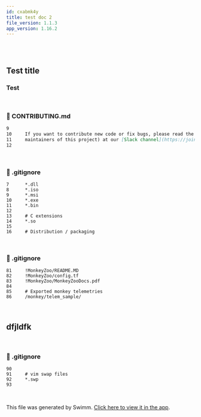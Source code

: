 ```yaml
---
id: cxabmk4y
title: test doc 2
file_version: 1.1.3
app_version: 1.16.2
---
```


<br/>

<br/>

## Test title

### Test

<br/>


<!-- NOTE-swimm-snippet: the lines below link your snippet to Swimm -->
### 📄 CONTRIBUTING.md
```markdown
9      
10     If you want to contribute new code or fix bugs, please read the following sections. You can also contact us (the 
11     maintainers of this project) at our [Slack channel](https://join.slack.com/t/infectionmonkey/shared_invite/enQtNDU5MjAxMjg1MjU1LTM2ZTg0ZDlmNWNlZjQ5NDI5NTM1NWJlYTRlMGIwY2VmZGMxZDlhMTE2OTYwYmZhZjM1MGZhZjA2ZjI4MzA1NDk). 
12     
```

<br/>


<!-- NOTE-swimm-snippet: the lines below link your snippet to Swimm -->
### 📄 .gitignore
```gitignore
7      *.dll
8      *.iso
9      *.msi
10     *.exe
11     *.bin
12     
13     # C extensions
14     *.so
15     
16     # Distribution / packaging
```

<br/>


<!-- NOTE-swimm-snippet: the lines below link your snippet to Swimm -->
### 📄 .gitignore
```gitignore
81     !MonkeyZoo/README.MD
82     !MonkeyZoo/config.tf
83     !MonkeyZoo/MonkeyZooDocs.pdf
84     
85     # Exported monkey telemetries
86     /monkey/telem_sample/
```

<br/>

## dfjldfk

<br/>


<!-- NOTE-swimm-snippet: the lines below link your snippet to Swimm -->
### 📄 .gitignore
```gitignore
90     
91     # vim swap files
92     *.swp
93     
```

<br/>

This file was generated by Swimm. [Click here to view it in the app](https://app.swimm.io/repos/Z2l0aHViJTNBJTNBYmFja2VuZC1zd2ltbSUzQSUzQXJpY2FyZG9sb3Blemc=/docs/cxabmk4y).
